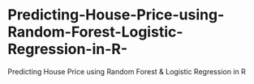 # Predicting-House-Price-using-Random-Forest-Logistic-Regression-in-R-
Predicting House Price using Random Forest &amp; Logistic Regression in R 
